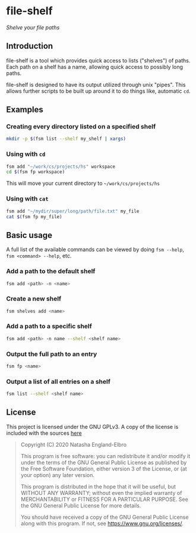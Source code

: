 # file-shelf
_Shelve your file paths_

## Introduction

file-shelf is a tool which provides quick access to lists ("shelves") of paths. Each path on a shelf has a name, allowing quick access to possibly long paths.

file-shelf is designed to have its output utilized through unix "pipes". This allows further scripts to be built up around it to do things like, automatic `cd`.

## Examples

### Creating every directory listed on a specified shelf

```bash
mkdir -p $(fsm list --shelf my_shelf | xargs)
```

### Using with `cd`

```bash
fsm add "~/work/cs/projects/hs" workspace
cd $(fsm fp workspace)
```

This will move your current directory to `~/work/cs/projects/hs`

### Using with `cat`

```bash
fsm add "~/mydir/super/long/path/file.txt" my_file
cat $(fsm fp my_file)
```

## Basic usage

A full list of the available commands can be viewed by doing `fsm --help`, `fsm <command> --help`, etc.

### Add a path to the default shelf

```bash
fsm add <path> -n <name>
```

### Create a new shelf

```bash
fsm shelves add <name>
```

### Add a path to a specific shelf

```bash
fsm add <path> -n name --shelf <shelf name>
```

### Output the full path to an entry

```bash
fsm fp <name>
```

### Output a list of all entries on a shelf

```bash
fsm list --shelf <shelf name>
```

## License

This project is licensed under the GNU GPLv3. A copy of the license is included with the sources [here](/LICENSE)

>Copyright (C) 2020 Natasha England-Elbro
>
> This program is free software: you can redistribute it and/or modify
it under the terms of the GNU General Public License as published by
the Free Software Foundation, either version 3 of the License, or
(at your option) any later version.
>
>This program is distributed in the hope that it will be useful,
but WITHOUT ANY WARRANTY; without even the implied warranty of
MERCHANTABILITY or FITNESS FOR A PARTICULAR PURPOSE.  See the
GNU General Public License for more details.
>
>You should have received a copy of the GNU General Public License
along with this program.  If not, see <https://www.gnu.org/licenses/>.

